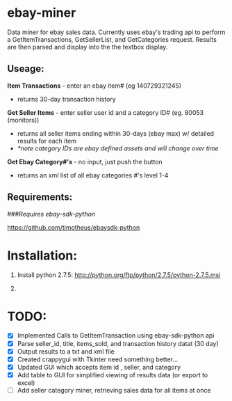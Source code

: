 ebay-miner
==========

Data miner for ebay sales data. Currently uses ebay's trading api to perform a GetItemTransactions, GetSellerList, 
and GetCategories request. Results are then parsed and display into the the textbox display.

Useage:
-----------

<b>Item Transactions</b> - enter an ebay item# (eg 140729321245)
  - returns 30-day transaction history


<b>Get Seller Items</b> - enter seller user id and a category ID# (eg. 80053 (monitors))
  - returns all seller items ending within 30-days (ebay max) w/ detailed results for each item
  - <i>*note category IDs are ebay defined assets and will change over time</i>


<b>Get Ebay Category#'s</b> - no input, just push the button
  - returns an xml list of all ebay categories #'s level 1-4


  

Requirements:
------------
###*Requires ebay-sdk-python*

https://github.com/timotheus/ebaysdk-python

Installation:
=============
  1. Install python 2.7.5: http://python.org/ftp/python/2.7.5/python-2.7.5.msi

  2. 



TODO:
==========
- [x] Implemented Calls to GetItemTransaction using ebay-sdk-python api
- [x] Parse seller_id, title, items_sold, and transaction history datat (30 day)
- [x] Output results to a txt and xml file
- [x] Created crappygui with Tkinter need something better...
- [x] Updated GUI which accepts item id , seller, and category
- [x] Add table to GUI for simplified viewing of results data (or export to excel)
- [ ] Add seller category miner, retrieving sales data for all items at once
